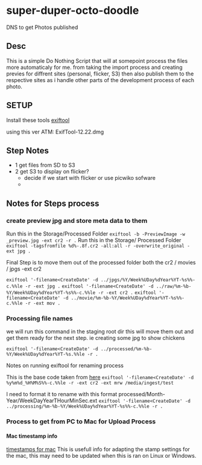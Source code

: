 # super-duper-octo-doodle
DNS to get Photos published

## Desc

This is a simple Do Nothing Script that will at somepoint process the files more automaticaly for me. from 
taking the import process and creating previes for diffrent sites (personal, flicker, S3) then also publish them to the respective sites as i handle other parts of the development process of each photo.


## SETUP

Install these tools 
[exiftool](https://exiftool.org/)

using this ver ATM: ExifTool-12.22.dmg



## Step Notes

 - 1 get files from SD to S3
 - 2 get S3 to display on flicker?
	- decide if we start with flicker or use picwiko sofware
	- 

## Notes for Steps process

### create preview jpg and store meta data to them


Run this in the Storage/Processed Folder 
`exiftool -b -PreviewImage -w _preview.jpg -ext cr2 -r .`
Run this in the Storage/ Processed Folder
`exiftool -tagsfromfile %d%-.8f.cr2 -all:all -r -overwrite_original -ext jpg .`

Final Step is to move them out of the processed folder both the cr2 / movies / jpgs
-ext cr2
 
`exiftool '-filename<CreateDate' -d ../jpgs/%Y/Week%UDay%dYear%YT-%s%%-c.%%le -r -ext jpg .`
`exiftool '-filename<CreateDate' -d ../raw/%m-%b-%Y/Week%UDay%dYear%YT-%s%%-c.%%le -r -ext cr2 .`
`exiftool '-filename<CreateDate' -d ../movie/%m-%b-%Y/Week%UDay%dYear%YT-%s%%-c.%%le -r -ext mov .`



### Processing file names

we will run this command in the staging root dir this will move them out and get them ready for the next step. ie creating some jpg to show chickens

`exiftool '-filename<CreateDate' -d ../processed/%m-%b-%Y/Week%UDay%dYear%YT-%s.%%le -r .`

Notes on running exiftool for renaming process

This is the base code taken from [here](https://ninedegreesbelow.com/photography/exiftool-commands.html)
`exiftool '-filename<CreateDate' -d %y%m%d_%H%M%S%%-c.%%le -r -ext cr2 -ext mrw /media/ingest/test`


I need to format it to rename with this format 
processed/Month-Year/WeekDayYearTHourMinSec.ext
`exiftool '-filename<CreateDate' -d ../processing/%m-%b-%Y/Week%UDay%dYear%YT-%s%%-c.%%le -r .`


### Process to get from PC to Mac for Upload Process




#### Mac timestamp info
[timestamps for mac](https://developer.apple.com/library/archive/documentation/System/Conceptual/ManPages_iPhoneOS/man3/strftime.3.html) This is usefull info for adapting the stamp settings for the mac, this may need to be updated when this is ran on Linux or Windows.
